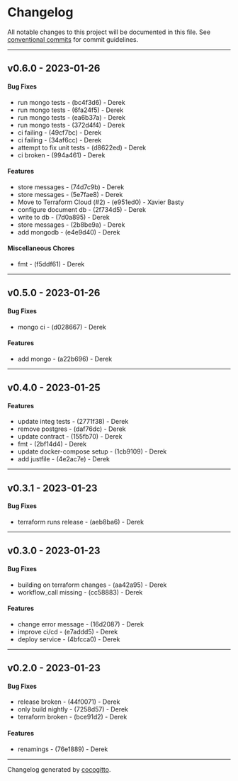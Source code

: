 # Changelog
All notable changes to this project will be documented in this file. See [conventional commits](https://www.conventionalcommits.org/) for commit guidelines.

- - -
## v0.6.0 - 2023-01-26
#### Bug Fixes
- run mongo tests - (bc4f3d6) - Derek
- run mongo tests - (6fa24f5) - Derek
- run mongo tests - (ea6b37a) - Derek
- run mongo tests - (372d4f4) - Derek
- ci failing - (49cf7bc) - Derek
- ci failing - (34af6cc) - Derek
- attempt to fix unit tests - (d8622ed) - Derek
- ci broken - (994a461) - Derek
#### Features
- store messages - (74d7c9b) - Derek
- store messages - (5e7fae8) - Derek
- Move to Terraform Cloud (#2) - (e951ed0) - Xavier Basty
- configure document db - (2f734d5) - Derek
- write to db - (7d0a895) - Derek
- store messages - (2b8be9a) - Derek
- add mongodb - (e4e9d40) - Derek
#### Miscellaneous Chores
- fmt - (f5ddf61) - Derek
- - -

## v0.5.0 - 2023-01-26
#### Bug Fixes
- mongo ci - (d028667) - Derek
#### Features
- add mongo - (a22b696) - Derek
- - -

## v0.4.0 - 2023-01-25
#### Features
- update integ tests - (2771f38) - Derek
- remove postgres - (daf76dc) - Derek
- update contract - (155fb70) - Derek
- fmt - (2bf14d4) - Derek
- update docker-compose setup - (1cb9109) - Derek
- add justfile - (4e2ac7e) - Derek
- - -

## v0.3.1 - 2023-01-23
#### Bug Fixes
- terraform runs release - (aeb8ba6) - Derek
- - -

## v0.3.0 - 2023-01-23
#### Bug Fixes
- building on terraform changes - (aa42a95) - Derek
- workflow_call missing - (cc58883) - Derek
#### Features
- change error message - (16d2087) - Derek
- improve ci/cd - (e7addd5) - Derek
- deploy service - (4bfcca0) - Derek
- - -

## v0.2.0 - 2023-01-23
#### Bug Fixes
- release broken - (44f0071) - Derek
- only build nightly - (7258d57) - Derek
- terraform broken - (bce91d2) - Derek
#### Features
- renamings - (76e1889) - Derek
- - -

Changelog generated by [cocogitto](https://github.com/cocogitto/cocogitto).